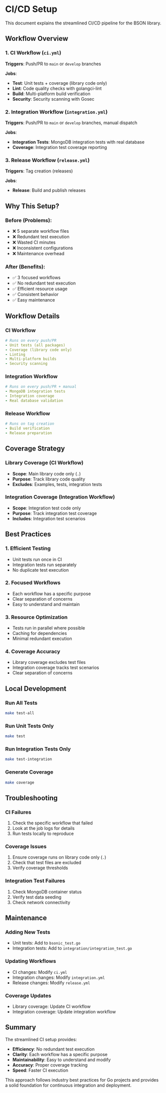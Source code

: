 # CI/CD Setup

This document explains the streamlined CI/CD pipeline for the BSON library.

## Workflow Overview

### 1. **CI Workflow** (`ci.yml`)
**Triggers**: Push/PR to `main` or `develop` branches

**Jobs**:
- **Test**: Unit tests + coverage (library code only)
- **Lint**: Code quality checks with golangci-lint
- **Build**: Multi-platform build verification
- **Security**: Security scanning with Gosec

### 2. **Integration Workflow** (`integration.yml`)
**Triggers**: Push/PR to `main` or `develop` branches, manual dispatch

**Jobs**:
- **Integration Tests**: MongoDB integration tests with real database
- **Coverage**: Integration test coverage reporting

### 3. **Release Workflow** (`release.yml`)
**Triggers**: Tag creation (releases)

**Jobs**:
- **Release**: Build and publish releases

## Why This Setup?

### **Before (Problems)**:
- ❌ 5 separate workflow files
- ❌ Redundant test execution
- ❌ Wasted CI minutes
- ❌ Inconsistent configurations
- ❌ Maintenance overhead

### **After (Benefits)**:
- ✅ 3 focused workflows
- ✅ No redundant test execution
- ✅ Efficient resource usage
- ✅ Consistent behavior
- ✅ Easy maintenance

## Workflow Details

### CI Workflow
```yaml
# Runs on every push/PR
- Unit tests (all packages)
- Coverage (library code only)
- Linting
- Multi-platform builds
- Security scanning
```

### Integration Workflow
```yaml
# Runs on every push/PR + manual
- MongoDB integration tests
- Integration coverage
- Real database validation
```

### Release Workflow
```yaml
# Runs on tag creation
- Build verification
- Release preparation
```

## Coverage Strategy

### **Library Coverage** (CI Workflow)
- **Scope**: Main library code only (`.`)
- **Purpose**: Track library code quality
- **Excludes**: Examples, tests, integration tests

### **Integration Coverage** (Integration Workflow)
- **Scope**: Integration test code only
- **Purpose**: Track integration test coverage
- **Includes**: Integration test scenarios

## Best Practices

### **1. Efficient Testing**
- Unit tests run once in CI
- Integration tests run separately
- No duplicate test execution

### **2. Focused Workflows**
- Each workflow has a specific purpose
- Clear separation of concerns
- Easy to understand and maintain

### **3. Resource Optimization**
- Tests run in parallel where possible
- Caching for dependencies
- Minimal redundant execution

### **4. Coverage Accuracy**
- Library coverage excludes test files
- Integration coverage tracks test scenarios
- Clear separation of concerns

## Local Development

### **Run All Tests**
```bash
make test-all
```

### **Run Unit Tests Only**
```bash
make test
```

### **Run Integration Tests Only**
```bash
make test-integration
```

### **Generate Coverage**
```bash
make coverage
```

## Troubleshooting

### **CI Failures**
1. Check the specific workflow that failed
2. Look at the job logs for details
3. Run tests locally to reproduce

### **Coverage Issues**
1. Ensure coverage runs on library code only (`.`)
2. Check that test files are excluded
3. Verify coverage thresholds

### **Integration Test Failures**
1. Check MongoDB container status
2. Verify test data seeding
3. Check network connectivity

## Maintenance

### **Adding New Tests**
- Unit tests: Add to `bsonic_test.go`
- Integration tests: Add to `integration/integration_test.go`

### **Updating Workflows**
- CI changes: Modify `ci.yml`
- Integration changes: Modify `integration.yml`
- Release changes: Modify `release.yml`

### **Coverage Updates**
- Library coverage: Update CI workflow
- Integration coverage: Update integration workflow

## Summary

The streamlined CI setup provides:
- **Efficiency**: No redundant test execution
- **Clarity**: Each workflow has a specific purpose
- **Maintainability**: Easy to understand and modify
- **Accuracy**: Proper coverage tracking
- **Speed**: Faster CI execution

This approach follows industry best practices for Go projects and provides a solid foundation for continuous integration and deployment.